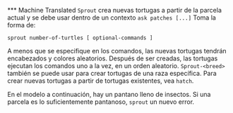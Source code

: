 ﻿*** Machine Translated
`Sprout` crea nuevas tortugas a partir de la parcela actual y se debe usar dentro de un contexto `ask patches [...]` Toma la forma de:

 ```sprout number-of-turtles [ optional-commands ]```

A menos que se especifique en los comandos, las nuevas tortugas tendrán encabezados y colores aleatorios. Después de ser creadas, las tortugas ejecutan los comandos uno a la vez, en un orden aleatorio. `Sprout-<breed>` también se puede usar para crear tortugas de una raza específica. Para crear nuevas tortugas a partir de tortugas existentes, vea `hatch`.

En el modelo a continuación, hay un pantano lleno de insectos. Si una parcela es lo suficientemente pantanoso, `sprout` un nuevo error.